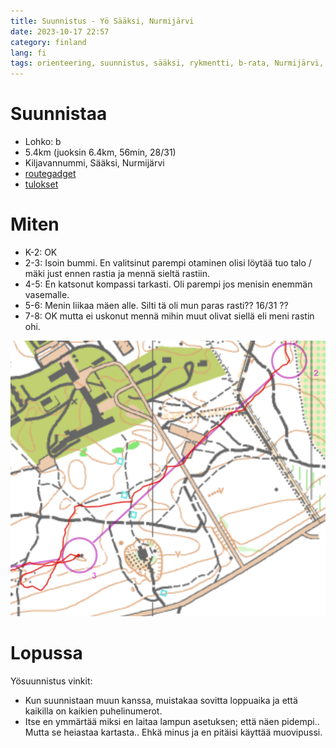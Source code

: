 ```yaml
---
title: Suunnistus - Yö Sääksi, Nurmijärvi
date: 2023-10-17 22:57
category: finland
lang: fi
tags: orienteering, suunnistus, sääksi, rykmentti, b-rata, Nurmijärvi, kunto, rastianalyysi
---
```


Suunnistaa
===

 - Lohko: b
 - 5.4km (juoksin 6.4km, 56min, 28/31)
 - Kiljavannummi, Sääksi, Nurmijärvi 
 - [routegadget](https://rajamaenrykmentti.fi/kilpailut/reittiharveli/cgi-bin/reitti.cgi?act=map&id=157&cID=7&pID=50150)
 - [tulokset](https://rajamaenrykmentti.fi/irtulokset2023/v20231017yo.html)

Miten
===

  * K-2: OK
  * 2-3: Isoin bummi. En valitsinut parempi otaminen olisi löytää tuo talo / mäki just ennen rastia ja mennä sieltä rastiin.
  * 4-5: En katsonut kompassi tarkasti. Oli parempi jos menisin enemmän vasemalle.
  * 5-6: Menin liikaa mäen alle. Silti tä oli mun paras rasti?? 16/31 ??
  * 7-8: OK mutta ei uskonut mennä mihin muut olivat siellä eli meni rastin ohi.
  
[![from rasti 2 to 3](images/rajamaen.saaksi.2-3.png "2-3")](images/rajamaen.saaksi.2-3.png)


Lopussa
===

Yösuunnistus vinkit:

  * Kun suunnistaan muun kanssa, muistakaa sovitta loppuaika ja että kaikilla on kaikien puhelinumerot.
  * Itse en ymmärtää miksi en laitaa lampun asetuksen; että näen pidempi.. Mutta se heiastaa kartasta.. Ehkä minus ja en pitäisi käyttää muovipussi.
